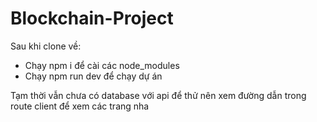 # Blockchain-Project
Sau khi clone về: 
+ Chạy npm i để cài các node_modules
+ Chạy npm run dev để chạy dự án

Tạm thời vẫn chưa có database với api để thử nên xem đường dẫn trong route client để xem các trang nha
